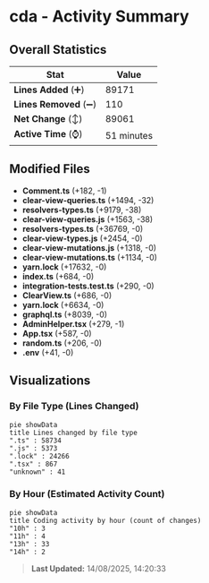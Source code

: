# cda - Activity Summary 

## Overall Statistics

| Stat                   | Value                                                             |
| ---------------------- | ----------------------------------------------------------------- |
| **Lines Added** (➕)   | 89171                                          |
| **Lines Removed** (➖) | 110                                        |
| **Net Change** (↕)    | 89061                |
| **Active Time** (⌚)   | 51 minutes |


## Modified Files
- **Comment.ts** (+182, -1)
- **clear-view-queries.ts** (+1494, -32)
- **resolvers-types.ts** (+9179, -38)
- **clear-view-queries.js** (+1563, -38)
- **resolvers-types.ts** (+36769, -0)
- **clear-view-types.js** (+2454, -0)
- **clear-view-mutations.js** (+1318, -0)
- **clear-view-mutations.ts** (+1134, -0)
- **yarn.lock** (+17632, -0)
- **index.ts** (+684, -0)
- **integration-tests.test.ts** (+290, -0)
- **ClearView.ts** (+686, -0)
- **yarn.lock** (+6634, -0)
- **graphql.ts** (+8039, -0)
- **AdminHelper.tsx** (+279, -1)
- **App.tsx** (+587, -0)
- **random.ts** (+206, -0)
- **.env** (+41, -0)

## Visualizations

### By File Type (Lines Changed)

```mermaid
pie showData
title Lines changed by file type
".ts" : 58734
".js" : 5373
".lock" : 24266
".tsx" : 867
"unknown" : 41
```

### By Hour (Estimated Activity Count)

```mermaid
pie showData
title Coding activity by hour (count of changes)
"10h" : 3
"11h" : 4
"13h" : 33
"14h" : 2
```


> **Last Updated:** 14/08/2025, 14:20:33